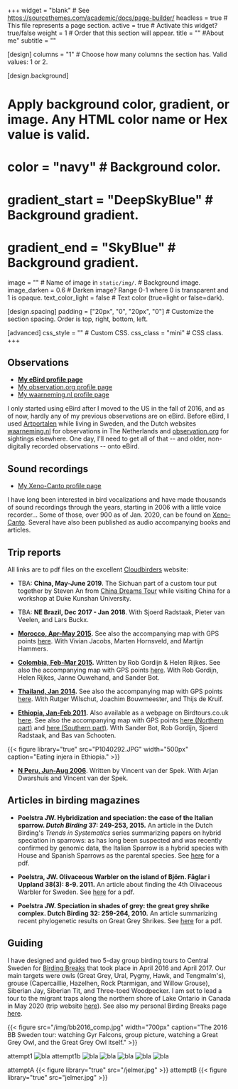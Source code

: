 +++
widget = "blank"  # See https://sourcethemes.com/academic/docs/page-builder/
headless = true  # This file represents a page section.
active = true # Activate this widget? true/false
weight = 1  # Order that this section will appear.
title = "" #About me"
subtitle = ""

[design]
  columns = "1" # Choose how many columns the section has. Valid values: 1 or 2.

[design.background]
  # Apply background color, gradient, or image. Any HTML color name or Hex value is valid.
  # color = "navy" # Background color.
  # gradient_start = "DeepSkyBlue" # Background gradient.
  # gradient_end = "SkyBlue" # Background gradient.
  image = ""  # Name of image in `static/img/`. # Background image.
  image_darken = 0.6  # Darken image? Range 0-1 where 0 is transparent and 1 is opaque.
  text_color_light = false # Text color (true=light or false=dark).

[design.spacing]
  padding = ["20px", "0", "20px", "0"] # Customize the section spacing. Order is top, right, bottom, left.

[advanced]
 css_style = "" # Custom CSS. 
 css_class = "mini" # CSS class.
+++

## Observations
- __[My eBird profile page](https://ebird.org/profile/MzI4MzE5/world/)__
- [My observation.org profile page](https://waarneming.nl/users/13020/)
- [My waarneming.nl profile page](https://observation.org/user/view/13020)

I only started using eBird after I moved to the US in the fall of 2016, and as of now, hardly any of my previous observations are on eBird. Before eBird, I used [Artportalen](https://artportalen.se/) while living in Sweden, and the Dutch websites [waarneming.nl](https://waarneming.nl/) for observations in The Netherlands and [observation.org](https://observation.org/) for sightings elsewhere. One day, I'll need to get all of that -- and older, non-digitally recorded observations -- onto eBird.

## Sound recordings
- [My Xeno-Canto profile page](https://www.xeno-canto.org/contributor/RKAYEOOLQW)

I have long been interested in bird vocalizations and have made thousands of sound recordings through the years, starting in 2006 with a little voice recorder... Some of those, over 900 as of Jan. 2020, can be found on [Xeno-Canto](https://www.xeno-canto.org/). Several have also been published as audio accompanying books and articles.

## Trip reports
All links are to pdf files on the excellent [Cloudbirders](https://cloudbirders.com/) website:
- TBA: __China, May-June 2019__. The Sichuan part of a custom tour put together by Steven An from [China Dreams Tour](http://www.chinadreamstour.com/) while visiting China for a workshop at Duke Kunshan University.

- TBA: __NE Brazil, Dec 2017 - Jan 2018__. With Sjoerd Radstaak, Pieter van Veelen, and Lars Buckx.

- __[Morocco, Apr-May 2015](https://cloudbirders.com/be/download?filename=POELSTRA_Morocco_0405_2015.pdf).__ See also the accompanying map with GPS points [here](https://drive.google.com/open?id=1hd3j-ZFZJ9bTbAUw4xI5EHrt8uE&usp=sharing). With Vivian Jacobs, Marten Hornsveld, and Martijn Hammers.

- __[Colombia, Feb-Mar 2015](https://penguinbirding.files.wordpress.com/2015/04/reisverslag-colombia3.pdf).__ Written by Rob Gordijn & Helen Rijkes. See also the accompanying map with GPS points [here](https://www.google.com/maps/d/edit?mid=z1fz1i75IlBc.kiw4n9rAQFJw). With Rob Gordijn, Helen Rijkes, Janne Ouwehand, and Sander Bot.

- __[Thailand, Jan 2014](https://www.cloudbirders.com/be/download?filename=POELSTRA_Thailand_01_2014.pdf).__ See also the accompanying map with GPS points [here](https://drive.google.com/open?id=1MpKgrxyLKj8sjphj4ZpieuRTZZ8&usp=sharing). With Rutger Wilschut, Joachim Bouwmeester, and Thijs de Kruif.

- __[Ethiopia, Jan-Feb 2011](https://nas.sterren.frl/Apache/doc/doc00363.pdf).__ Also available as a webpage on Birdtours.co.uk [here](http://www.birdtours.co.uk/tripreports/ethiopia/ethiopia-9/ethiopia-2011.htm). See also the accompanying map with GPS points [here (Northern part)](https://drive.google.com/open?id=1Na_XlFvZnH0mDPMW6mDR7djvpp4&usp=sharing) and [here (Southern part)](https://drive.google.com/open?id=1xLgeKAWpsdtpu1YY6LMx6g5krIk&usp=sharing). With Sander Bot, Rob Gordijn, Sjoerd Radstaak, and Bas van Schooten.

{{< figure library="true" src="P1040292.JPG" width="500px" caption="Eating injera in Ethiopia." >}}

- __[N Peru, Jun-Aug 2006](https://www.cloudbirders.com/be/download?filename=VANDERSPEK_Peru_0608_2006.pdf)__. Written by Vincent van der Spek. With Arjan Dwarshuis and Vincent van der Spek.

## Articles in birding magazines
- __Poelstra JW. Hybridization and speciation: the case of the Italian sparrow. *Dutch Birding* 37: 249-253, 2015.__
  An article in the Dutch Birding's *Trends in Systematics* series summarizing papers on hybrid speciation in sparrows: as has long been suspected and was recently confirmed by genomic data, the Italian Sparrow is a hybrid species with House and Spanish Sparrows as the parental species. See [here](https://www.dutchbirding.nl/journal/pdf/DB_2015_37_4.pdf#page=41) for a pdf.

- __Poelstra, JW. Olivaceous Warbler on the island of Björn. Fåglar i Uppland 38(3): 8-9. 2011.__
  An article about finding the 4th Olivaceous Warbler for Sweden. See [here](http://gamla.uof.nu/fiu/artiklar/Olivaceous_Warbler_on_the_island_of_Bjorn.pdf) for a pdf.

- __Poelstra JW. Speciation in shades of grey: the great grey shrike complex. Dutch Birding 32: 259-264, 2010.__ An article summarizing recent phylogenetic results on Great Grey Shrikes. See [here](https://www.dutchbirding.nl/journal/pdf/DB_2010_32_4.pdf#page=34) for a pdf.

## Guiding
I have designed and guided two 5-day group birding tours to Central Sweden for [Birding Breaks](https://www.birdingbreaks.nl/) that took place in April 2016 and April 2017. Our main targets were owls (Great Grey, Ural, Pygmy, Hawk, and Tengmalm's), grouse (Capercaillie, Hazelhen, Rock Ptarmigan, and Willow Grouse), Siberian Jay, Siberian Tit, and Three-toed Woodpecker. I am set to lead a tour to the migrant traps along the northern shore of Lake Ontario in Canada in May 2020 (trip website [here](https://www.birdingbreaks.nl/vogelreis_canada_point_pelee)). See also my personal Birding Breaks page [here](https://www.birdingbreaks.nl/reisleider_jelmer_poelstra).

{{< figure src="/img/bb2016_comp.jpg" width="700px" caption="The 2016 BB Sweden tour: watching Gyr Falcons, group picture, watching a Great Grey Owl, and the Great Grey Owl itself." >}}

attempt1
![bla](/img/jelmer.jpg)
attempt1b
![bla](/img/bb2016.jpg)
![bla](/img/dscn1646.jpg)
![bla](/img/DSC_5891.JPG)
![bla](/img/DSCN1919.JPG)
![bla](/img/P1040292.JPG)

attemptA
{{< figure library="true" src="/jelmer.jpg" >}}
attemptB
{{< figure library="true" src="jelmer.jpg" >}}


